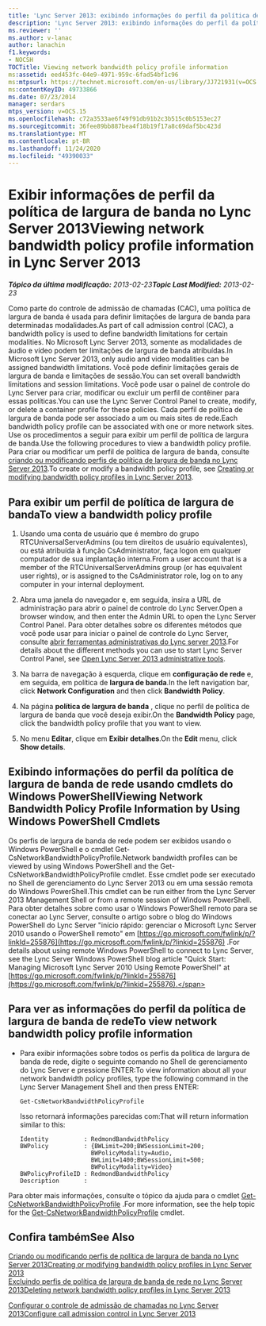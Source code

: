 ```yaml
---
title: 'Lync Server 2013: exibindo informações do perfil da política de largura de banda de rede'
description: 'Lync Server 2013: exibindo informações do perfil da política de largura de banda de rede.'
ms.reviewer: ''
ms.author: v-lanac
author: lanachin
f1.keywords:
- NOCSH
TOCTitle: Viewing network bandwidth policy profile information
ms:assetid: eed453fc-04e9-4971-959c-6fad54bf1c96
ms:mtpsurl: https://technet.microsoft.com/en-us/library/JJ721931(v=OCS.15)
ms:contentKeyID: 49733866
ms.date: 07/23/2014
manager: serdars
mtps_version: v=OCS.15
ms.openlocfilehash: c72a3533ae6f49f91db91b2c3b515c0b5153ec27
ms.sourcegitcommit: 36fee89bb887bea4f18b19f17a8c69daf5bc423d
ms.translationtype: MT
ms.contentlocale: pt-BR
ms.lasthandoff: 11/24/2020
ms.locfileid: "49390033"
---
```

# <a name="viewing-network-bandwidth-policy-profile-information-in-lync-server-2013"></a><span data-ttu-id="bf0a9-103">Exibir informações de perfil da política de largura de banda no Lync Server 2013</span><span class="sxs-lookup"><span data-stu-id="bf0a9-103">Viewing network bandwidth policy profile information in Lync Server 2013</span></span>

<div data-xmlns="http://www.w3.org/1999/xhtml">

<div class="topic" data-xmlns="http://www.w3.org/1999/xhtml" data-msxsl="urn:schemas-microsoft-com:xslt" data-cs="https://msdn.microsoft.com/">

<div data-asp="https://msdn2.microsoft.com/asp">



</div>

<div id="mainSection">

<div id="mainBody"><span data-ttu-id="bf0a9-104">

<span> </span></span><span class="sxs-lookup"><span data-stu-id="bf0a9-104">

<span> </span></span></span>

<span data-ttu-id="bf0a9-105">_**Tópico da última modificação:** 2013-02-23_</span><span class="sxs-lookup"><span data-stu-id="bf0a9-105">_**Topic Last Modified:** 2013-02-23_</span></span>

<span data-ttu-id="bf0a9-106">Como parte do controle de admissão de chamadas (CAC), uma política de largura de banda é usada para definir limitações de largura de banda para determinadas modalidades.</span><span class="sxs-lookup"><span data-stu-id="bf0a9-106">As part of call admission control (CAC), a bandwidth policy is used to define bandwidth limitations for certain modalities.</span></span> <span data-ttu-id="bf0a9-107">No Microsoft Lync Server 2013, somente as modalidades de áudio e vídeo podem ter limitações de largura de banda atribuídas.</span><span class="sxs-lookup"><span data-stu-id="bf0a9-107">In Microsoft Lync Server 2013, only audio and video modalities can be assigned bandwidth limitations.</span></span> <span data-ttu-id="bf0a9-108">Você pode definir limitações gerais de largura de banda e limitações de sessão.</span><span class="sxs-lookup"><span data-stu-id="bf0a9-108">You can set overall bandwidth limitations and session limitations.</span></span> <span data-ttu-id="bf0a9-109">Você pode usar o painel de controle do Lync Server para criar, modificar ou excluir um perfil de contêiner para essas políticas.</span><span class="sxs-lookup"><span data-stu-id="bf0a9-109">You can use the Lync Server Control Panel to create, modify, or delete a container profile for these policies.</span></span> <span data-ttu-id="bf0a9-110">Cada perfil de política de largura de banda pode ser associado a um ou mais sites de rede.</span><span class="sxs-lookup"><span data-stu-id="bf0a9-110">Each bandwidth policy profile can be associated with one or more network sites.</span></span> <span data-ttu-id="bf0a9-111">Use os procedimentos a seguir para exibir um perfil de política de largura de banda.</span><span class="sxs-lookup"><span data-stu-id="bf0a9-111">Use the following procedures to view a bandwidth policy profile.</span></span> <span data-ttu-id="bf0a9-112">Para criar ou modificar um perfil de política de largura de banda, consulte [criando ou modificando perfis de política de largura de banda no Lync Server 2013](lync-server-2013-creating-or-modifying-bandwidth-policy-profiles.md).</span><span class="sxs-lookup"><span data-stu-id="bf0a9-112">To create or modify a bandwidth policy profile, see [Creating or modifying bandwidth policy profiles in Lync Server 2013](lync-server-2013-creating-or-modifying-bandwidth-policy-profiles.md).</span></span>

<div>

## <a name="to-view-a-bandwidth-policy-profile"></a><span data-ttu-id="bf0a9-113">Para exibir um perfil de política de largura de banda</span><span class="sxs-lookup"><span data-stu-id="bf0a9-113">To view a bandwidth policy profile</span></span>

1.  <span data-ttu-id="bf0a9-114">Usando uma conta de usuário que é membro do grupo RTCUniversalServerAdmins (ou tem direitos de usuário equivalentes), ou está atribuída à função CsAdministrator, faça logon em qualquer computador de sua implantação interna.</span><span class="sxs-lookup"><span data-stu-id="bf0a9-114">From a user account that is a member of the RTCUniversalServerAdmins group (or has equivalent user rights), or is assigned to the CsAdministrator role, log on to any computer in your internal deployment.</span></span>

2.  <span data-ttu-id="bf0a9-115">Abra uma janela do navegador e, em seguida, insira a URL de administração para abrir o painel de controle do Lync Server.</span><span class="sxs-lookup"><span data-stu-id="bf0a9-115">Open a browser window, and then enter the Admin URL to open the Lync Server Control Panel.</span></span> <span data-ttu-id="bf0a9-116">Para obter detalhes sobre os diferentes métodos que você pode usar para iniciar o painel de controle do Lync Server, consulte [abrir ferramentas administrativas do Lync server 2013](lync-server-2013-open-lync-server-administrative-tools.md).</span><span class="sxs-lookup"><span data-stu-id="bf0a9-116">For details about the different methods you can use to start Lync Server Control Panel, see [Open Lync Server 2013 administrative tools](lync-server-2013-open-lync-server-administrative-tools.md).</span></span>

3.  <span data-ttu-id="bf0a9-117">Na barra de navegação à esquerda, clique em **configuração de rede** e, em seguida, em política de **largura de banda**.</span><span class="sxs-lookup"><span data-stu-id="bf0a9-117">In the left navigation bar, click **Network Configuration** and then click **Bandwidth Policy**.</span></span>

4.  <span data-ttu-id="bf0a9-118">Na página **política de largura de banda** , clique no perfil de política de largura de banda que você deseja exibir.</span><span class="sxs-lookup"><span data-stu-id="bf0a9-118">On the **Bandwidth Policy** page, click the bandwidth policy profile that you want to view.</span></span>

5.  <span data-ttu-id="bf0a9-119">No menu **Editar**, clique em **Exibir detalhes**.</span><span class="sxs-lookup"><span data-stu-id="bf0a9-119">On the **Edit** menu, click **Show details**.</span></span>

</div>

<div>

## <a name="viewing-network-bandwidth-policy-profile-information-by-using-windows-powershell-cmdlets"></a><span data-ttu-id="bf0a9-120">Exibindo informações do perfil da política de largura de banda de rede usando cmdlets do Windows PowerShell</span><span class="sxs-lookup"><span data-stu-id="bf0a9-120">Viewing Network Bandwidth Policy Profile Information by Using Windows PowerShell Cmdlets</span></span>

<span data-ttu-id="bf0a9-121">Os perfis de largura de banda de rede podem ser exibidos usando o Windows PowerShell e o cmdlet Get-CsNetworkBandwidthPolicyProfile.</span><span class="sxs-lookup"><span data-stu-id="bf0a9-121">Network bandwidth profiles can be viewed by using Windows PowerShell and the Get-CsNetworkBandwidthPolicyProfile cmdlet.</span></span> <span data-ttu-id="bf0a9-122">Esse cmdlet pode ser executado no Shell de gerenciamento do Lync Server 2013 ou em uma sessão remota do Windows PowerShell.</span><span class="sxs-lookup"><span data-stu-id="bf0a9-122">This cmdlet can be run either from the Lync Server 2013 Management Shell or from a remote session of Windows PowerShell.</span></span> <span data-ttu-id="bf0a9-123">Para obter detalhes sobre como usar o Windows PowerShell remoto para se conectar ao Lync Server, consulte o artigo sobre o blog do Windows PowerShell do Lync Server "início rápido: gerenciar o Microsoft Lync Server 2010 usando o PowerShell remoto" em [https://go.microsoft.com/fwlink/p/?linkId=255876](https://go.microsoft.com/fwlink/p/?linkid=255876) .</span><span class="sxs-lookup"><span data-stu-id="bf0a9-123">For details about using remote Windows PowerShell to connect to Lync Server, see the Lync Server Windows PowerShell blog article "Quick Start: Managing Microsoft Lync Server 2010 Using Remote PowerShell" at [https://go.microsoft.com/fwlink/p/?linkId=255876](https://go.microsoft.com/fwlink/p/?linkid=255876).</span></span>

<div>

## <a name="to-view-network-bandwidth-policy-profile-information"></a><span data-ttu-id="bf0a9-124">Para ver as informações do perfil da política de largura de banda de rede</span><span class="sxs-lookup"><span data-stu-id="bf0a9-124">To view network bandwidth policy profile information</span></span>

  - <span data-ttu-id="bf0a9-125">Para exibir informações sobre todos os perfis da política de largura de banda de rede, digite o seguinte comando no Shell de gerenciamento do Lync Server e pressione ENTER:</span><span class="sxs-lookup"><span data-stu-id="bf0a9-125">To view information about all your network bandwidth policy profiles, type the following command in the Lync Server Management Shell and then press ENTER:</span></span>
    
        Get-CsNetworkBandwidthPolicyProfile
    
    <span data-ttu-id="bf0a9-126">Isso retornará informações parecidas com:</span><span class="sxs-lookup"><span data-stu-id="bf0a9-126">That will return information similar to this:</span></span>
    
        Identity          : RedmondBandwidthPolicy
        BWPolicy          : {BWLimit=200;BWSessionLimit=200;
                            BWPolicyModality=Audio, 
                            BWLimit=1400;BWSessionLimit=500;
                            BWPolicyModality=Video}
        BWPolicyProfileID : RedmondBandwidthPolicy
        Description       :

</div>

<span data-ttu-id="bf0a9-127">Para obter mais informações, consulte o tópico da ajuda para o cmdlet [Get-CsNetworkBandwidthPolicyProfile](https://docs.microsoft.com/powershell/module/skype/Get-CsNetworkBandwidthPolicyProfile) .</span><span class="sxs-lookup"><span data-stu-id="bf0a9-127">For more information, see the help topic for the [Get-CsNetworkBandwidthPolicyProfile](https://docs.microsoft.com/powershell/module/skype/Get-CsNetworkBandwidthPolicyProfile) cmdlet.</span></span>

</div>

<div>

## <a name="see-also"></a><span data-ttu-id="bf0a9-128">Confira também</span><span class="sxs-lookup"><span data-stu-id="bf0a9-128">See Also</span></span>


[<span data-ttu-id="bf0a9-129">Criando ou modificando perfis de política de largura de banda no Lync Server 2013</span><span class="sxs-lookup"><span data-stu-id="bf0a9-129">Creating or modifying bandwidth policy profiles in Lync Server 2013</span></span>](lync-server-2013-creating-or-modifying-bandwidth-policy-profiles.md)  
[<span data-ttu-id="bf0a9-130">Excluindo perfis de política de largura de banda de rede no Lync Server 2013</span><span class="sxs-lookup"><span data-stu-id="bf0a9-130">Deleting network bandwidth policy profiles in Lync Server 2013</span></span>](lync-server-2013-deleting-network-bandwidth-policy-profiles.md)  


[<span data-ttu-id="bf0a9-131">Configurar o controle de admissão de chamadas no Lync Server 2013</span><span class="sxs-lookup"><span data-stu-id="bf0a9-131">Configure call admission control in Lync Server 2013</span></span>](lync-server-2013-configure-call-admission-control.md)  
  

<span data-ttu-id="bf0a9-132"></div>

</div>

<span> </span>

</div>

</div>

</span><span class="sxs-lookup"><span data-stu-id="bf0a9-132"></div>

</div>

<span> </span>

</div>

</div>

</span></span></div>

